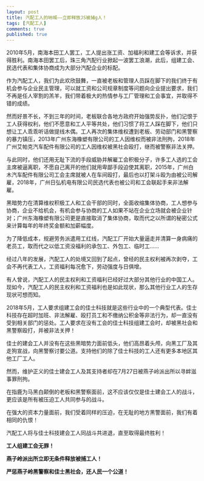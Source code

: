 ```yaml
---
layout: post
title: 汽配工人的呐喊——立即释放JS被捕g人！
tags: [汽配工人]
comments: true
published: true
---
```


2010年5月，南海本田工人罢工，工人提出涨工资、加福利和建工会等诉求，并获得胜利。南海本田罢工后，珠三角汽配行业掀起一波罢工浪潮，此后，组建工会、民选代表和集体协商成为大部分汽配企业的标配。

作为汽配工人，我们为此欢欣鼓舞，一直被老板和管理人员踩在脚下的我们终于有机会参与企业民主管理，可以就工资和公司规章制度等问题向企业提出要求，我们不再是任人宰割的羔羊，我们带着极大的热情参与工厂管理和工会事宜，并取得不错的成绩。

然而好景不长，不到三年的时间，老板联合各地方政府开始强势反扑，他们记恨于工人获得权利，他们不愿意和工人平等共处，他们习惯了将工人踩在脚下，他们只想让工人乖乖听话做提线木偶。工人再次的集体维权遭到老板、劳动部门和黑警察的暴力镇压，2013年广州东海橡塑有限公司的工人因维权而被非法刑拘，2018年广州艾帕克汽车配件有限公司的工人因维权被黑社会殴打，继而被警察非法关押。

与此同时，他们还用无耻下流的手段威胁并解雇工会积极分子，许多工人选的工会主席被逼离职，不愿自己离开的他们就用卑鄙手段迫使其离职，2015年，广州白木汽车配件有限公司工会主席就被人在车间殴打，最后也以打架斗殴为由被公司解雇，2018年，广州日弘机电有限公司民选代表也被公司和工会联起手来非法解雇。

黑暗势力在清算维权积极工人和工会干部的同时，全面收缩集体协商，工人想参与协商，企业不给机会，有机会参与协商的工人如果不站在企业立场就会被企业针对；广州东海橡塑有限公司更是直接取消了集体协商，取而代之以所谓的秘密公式来计算每年的年终奖金额和加薪幅度。

为了降低成本，规避劳务派遣用工红线，汽配工厂开始大量逼走并清算一身病痛的老员工，取而代之以低工资没福利的承包工、外包工、临时工……

经过八年的发展，汽配工人的处境又回到了起点，曾经的民主权利被再次剥夺，工会不再代表工人，工资福利每况愈下，劳动强度与日俱增。

有人曾说，汽配工人的民主权利和工资福利已经好过大部分其他行业的中国工人。现如今，汽配工人的民主权利和工资福利也是如此现状，那么其他行业工人的生存现状可想而知。

2018年5月，工人要求组建工会的佳士科技就是这些行业中的一个典型代表。佳士科技存在超时加班、非法解雇、殴打员工和不缴纳公积金等非法行为，却一直没有受到相关部门的惩处。工人要求在没有工会的佳士科技组建工会时，却被黑社会和黑警察殴打，并被非法关押！

佳士的建会工人并没有在这些黑暗势力面前低头，他们高昂着头颅，向黑工厂及其走狗宣战，向黑警察讨要公道。支持他们的除了佳士科技的工人还有更多本地区其他工厂工人。

然而，维护正义的佳士建会工人及其支持者却在7月27日被燕子岭派出所以寻衅滋事罪刑拘。

在指鹿为马黑白颠倒的老板和黑警察面前，这不应该仅仅是佳士建会工人的战斗，更应该是所有被压迫工人共同参与的战斗。

在强大的资本力量面前，我们受着同样的压迫，在无耻的地方黑警面前，我们有着相同的仇恨！

汽配工人将与佳士科技建会工人同战斗共进退，直至取得最终胜利！

**工人组建工会无罪！**

**燕子岭派出所立即无条件释放被捕工人！**

**严惩燕子岭黑警察和佳士黑社会，还人民一个公道！**



